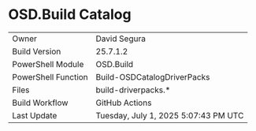 ﻿# OSD.Build Catalog

| | |
|-|-|
| Owner | David Segura |
| Build Version | 25.7.1.2 |
| PowerShell Module | OSD.Build |
| PowerShell Function | Build-OSDCatalogDriverPacks |
| Files | build-driverpacks.* |
| Build Workflow | GitHub Actions |
| Last Update | Tuesday, July 1, 2025 5:07:43 PM UTC |
